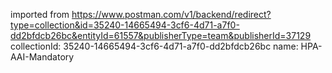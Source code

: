 imported from https://www.postman.com/v1/backend/redirect?type=collection&id=35240-14665494-3cf6-4d71-a7f0-dd2bfdcb26bc&entityId=61557&publisherType=team&publisherId=37129
collectionId: 35240-14665494-3cf6-4d71-a7f0-dd2bfdcb26bc
name: HPA-AAI-Mandatory